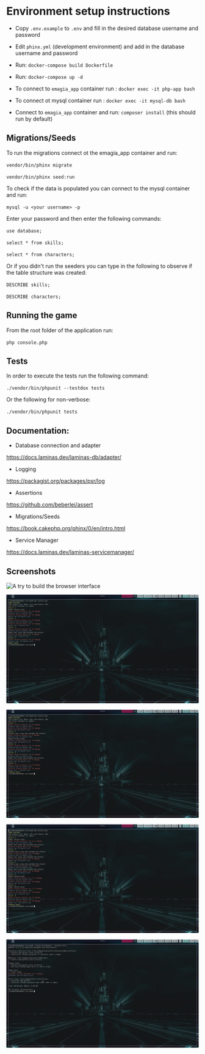 # Environment setup instructions

- Copy `.env.example` to `.env` and fill in the desired database username and password

- Edit `phinx.yml` (development environment) and add in the database username and password

 - Run: `docker-compose build Dockerfile`

 - Run: `docker-compose up -d`

 - To connect to `emagia_app` container run : `docker exec -it php-app bash`

 - To connect ot mysql container run : `docker exec -it mysql-db bash`

- Connect to `emagia_app` container and run: `composer install` (this should run by default)

## Migrations/Seeds

To run the migrations connect ot the emagia_app container and run:

`vendor/bin/phinx migrate`

`vendor/bin/phinx seed:run`

To check if the data is populated you can connect to the mysql container and run:

`mysql -u <your username> -p`

Enter your password and then enter the following commands:

`use database;`

`select * from skills;`

`select * from characters;`

Or if you didn't run the seeders you can type in the following to observe if the table structure was created:

`DESCRIBE skills;`

`DESCRIBE characters;`


## Running the game

From the root folder of the application run:

`php console.php`


## Tests

In order to execute the tests run the following command:

`./vendor/bin/phpunit --testdox tests`

Or the following for non-verbose:

`./vendor/bin/phpunit tests`



## Documentation:

- Database connection and adapter

https://docs.laminas.dev/laminas-db/adapter/

- Logging 

https://packagist.org/packages/psr/log

- Assertions

https://github.com/beberlei/assert

- Migrations/Seeds

https://book.cakephp.org/phinx/0/en/intro.html


- Service Manager

https://docs.laminas.dev/laminas-servicemanager/


## Screenshots

![A try to build the browser interface](screenshots/webapp.png?raw=true "Browser game")

![An output of one game](screenshots/game1.png?raw=true "Cli game")

![An output of one game](screenshots/game2.png?raw=true "Cli game")

![An output of one game](screenshots/game3.png?raw=true "Cli game")

![The successful execution of the current tests](screenshots/tests.png?raw=true "Tests")